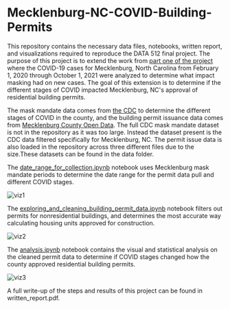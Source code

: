 # Mecklenburg-NC-COVID-Building-Permits

This repository contains the necessary data files, notebooks, written report, and visualizations required to reproduce the DATA 512 final project. The purpose of this project is to extend the work from [part one of the project](https://github.com/rafrisci/data-512-project) where the COVID-19 cases for Mecklenburg, North Carolina from February 1, 2020 through October 1, 2021 were analyzed to determine what impact masking had on new cases. The goal of this extension is to determine if the different stages of COVID impacted Mecklenburg, NC's approval of residential building permits.

The mask mandate data comes from [the CDC](https://data.cdc.gov/Policy-Surveillance/U-S-State-and-Territorial-Public-Mask-Mandates-Fro/62d6-pm5i) to determine the different stages of COVID in the county, and the building permit issuance data comes from [Mecklenburg County Open Data](https://meck-ent-power-bi-reports-public-web.azurewebsites.net/Viewer?groupId=2ca2c01c-5658-4ee2-8a4f-5bdda8be94b7&reportId=6a4603a2-d1d1-47b7-9898-3575ed3758c6). The full CDC mask mandate dataset is not in the repository as it was too large. Instead the dataset present is the CDC data filtered specifically for Mecklenburg, NC. The permit issue data is also loaded in the repository across three different files due to the size.These datasets can be found in the data folder.

The [date_range_for_collection.ipynb](./date_range_for_collection.ipynb) notebook uses Mecklenburg mask mandate periods to determine the date range for the permit data pull and different COVID stages.

![viz1](./visualizations/change_points.jpeg)

The [exploring_and_cleaning_building_permit_data.ipynb](./exploring_and_cleaning_building_permit_data.ipynb) notebook filters out permits for nonresidential buildings, and determines the most accurate way calculating housing units approved for construction.

![viz2](.visualizations/counts_permit_type.jpeg)

The [analysis.ipynb](./analysis.ipynb) notebook contains the visual and statistical analysis on the cleaned permit data to determine if COVID stages changed how the county approved residential building permits.

![viz3](.visualizations/permits_issued.jpeg)

A full write-up of the steps and results of this project can be found in written_report.pdf.
